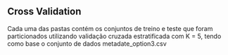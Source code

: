 ## Cross Validation

Cada uma das pastas contém os conjuntos de treino e teste que foram particionados utilizando validação cruzada estratificada com K = 5, tendo como base o conjunto de dados metadate_option3.csv
